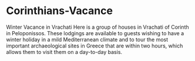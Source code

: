 # Corinthians-Vacance
Winter Vacance in Vrachati
Here is a group of houses in Vrachati of Corinth in Peloponissos. 
These lodgings are available to guests wishing to have a winter holiday in a mild Mediterranean climate and to tour the most important archaeological sites in Greece that are within two hours, which allows them to visit them on a day-to-day basis. 
